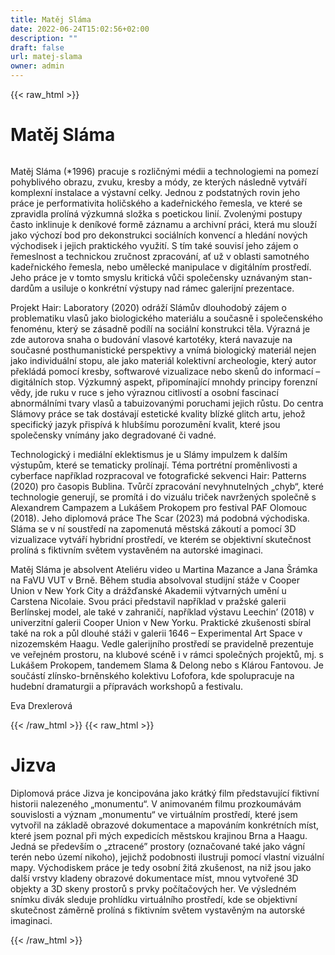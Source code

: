 ```yaml
---
title: Matěj Sláma
date: 2022-06-24T15:02:56+02:00
description: ""
draft: false
url: matej-slama
owner: admin
---
```

{{< raw_html >}}
<h1 id="matěj-sl&aacute;ma">Matěj Sl&aacute;ma</h1>
<div class="page" title="Page 27">
<div class="section">
<div class="layoutArea">
<div class="column">
<p>Matěj Sl&aacute;ma (*1996) pracuje s rozličn&yacute;mi m&eacute;dii a technologiemi&nbsp;na pomez&iacute; pohybliv&eacute;ho obrazu, zvuku, kresby a m&oacute;dy, ze kter&yacute;ch n&aacute;sledně vytv&aacute;ř&iacute; komplexn&iacute; instalace a v&yacute;stavn&iacute; celky. Jednou&nbsp;z podstatn&yacute;ch rovin jeho pr&aacute;ce je performativita holičsk&eacute;ho a kadeřnick&eacute;ho řemesla, ve kter&eacute; se zpravidla prol&iacute;n&aacute; v&yacute;zkumn&aacute; složka s poetickou lini&iacute;. Zvolen&yacute;mi postupy často inklinuje k den&iacute;kov&eacute; formě z&aacute;znamu a archivn&iacute; pr&aacute;ci, kter&aacute; mu slouž&iacute; jako v&yacute;choz&iacute; bod pro dekonstrukci soci&aacute;ln&iacute;ch konvenc&iacute; a hled&aacute;n&iacute; nov&yacute;ch v&yacute;chodisek i jejich praktick&eacute;ho využit&iacute;. S t&iacute;m tak&eacute; souvis&iacute; jeho z&aacute;jem o řemeslnost a technickou zručnost zpracov&aacute;n&iacute;, ať už v oblasti samotn&eacute;ho kadeřnick&eacute;ho řemesla, nebo uměleck&eacute; manipulace v digit&aacute;ln&iacute;m prostřed&iacute;. Jeho pr&aacute;ce je v tomto smyslu kritick&aacute; vůči společensky uzn&aacute;van&yacute;m stan- dardům a usiluje o konkr&eacute;tn&iacute; v&yacute;stupy nad r&aacute;mec galerijn&iacute; prezentace.</p>
<p>Projekt Hair: Laboratory (2020) odr&aacute;ž&iacute; Sl&aacute;mův dlouhodob&yacute; z&aacute;jem o problematiku vlasů jako biologick&eacute;ho materi&aacute;lu a současně&nbsp;i společensk&eacute;ho fenom&eacute;nu, kter&yacute; se z&aacute;sadně pod&iacute;l&iacute; na soci&aacute;ln&iacute; konstrukci těla. V&yacute;razn&aacute; je zde autorova snaha o budov&aacute;n&iacute; vlasov&eacute; kartot&eacute;ky, kter&aacute; navazuje na současn&eacute; posthumanistick&eacute; perspektivy a vn&iacute;m&aacute; biologick&yacute; materi&aacute;l nejen jako individu&aacute;ln&iacute; stopu, ale jako materi&aacute;l kolektivn&iacute; archeologie, kter&yacute; autor překl&aacute;d&aacute; pomoc&iacute; kresby, softwarov&eacute; vizualizace nebo skenů do informac&iacute; &ndash; digit&aacute;ln&iacute;ch stop. V&yacute;zkumn&yacute; aspekt, připom&iacute;naj&iacute;c&iacute; mnohdy principy forenzn&iacute; vědy, jde ruku v ruce s jeho v&yacute;raznou citlivost&iacute; a osobn&iacute; fascinac&iacute; abnorm&aacute;ln&iacute;mi tvary vlasů a tabuizovan&yacute;mi poruchami jejich růstu. Do centra Sl&aacute;movy pr&aacute;ce se tak dost&aacute;vaj&iacute; estetick&eacute; kvality bl&iacute;zk&eacute; glitch artu, jehož specifick&yacute; jazyk přisp&iacute;v&aacute; k hlub&scaron;&iacute;mu porozuměn&iacute; kvalit, kter&eacute; jsou společensky vn&iacute;m&aacute;ny jako degradovan&eacute; či vadn&eacute;.</p>
<p>Technologick&yacute; i medi&aacute;ln&iacute; eklektismus je u Sl&aacute;my impulzem&nbsp;k dal&scaron;&iacute;m v&yacute;stupům, kter&eacute; se tematicky prol&iacute;naj&iacute;. T&eacute;ma portr&eacute;tn&iacute; proměnlivosti a cyberface např&iacute;klad rozpracoval ve fotografick&eacute; sekvenci Hair: Patterns (2020) pro časopis Bublina. Tvůrč&iacute; zpracov&aacute;n&iacute; nevyhnuteln&yacute;ch &bdquo;chyb&ldquo;, kter&eacute; technologie generuj&iacute;, se prom&iacute;t&aacute;&nbsp;i do vizu&aacute;lu triček navržen&yacute;ch společně s Alexandrem Campazem a Luk&aacute;&scaron;em Prokopem pro festival PAF Olomouc (2018). Jeho diplomov&aacute; pr&aacute;ce The Scar (2023) m&aacute; podobn&aacute; v&yacute;chodiska. Sl&aacute;ma se v n&iacute; soustřed&iacute; na zapomenut&aacute; městsk&aacute; z&aacute;kout&iacute; a pomoc&iacute; 3D vizualizace vytv&aacute;ř&iacute; hybridn&iacute; prostřed&iacute;, ve kter&eacute;m se objektivn&iacute; skutečnost prol&iacute;n&aacute; s fiktivn&iacute;m světem vystavěn&eacute;m na autorsk&eacute; imaginaci.</p>
<p>Matěj Sl&aacute;ma je absolvent Ateli&eacute;ru video u Martina Mazance&nbsp;a Jana &Scaron;r&aacute;mka na FaVU VUT v Brně. Během studia absolvoval studijn&iacute; st&aacute;že v Cooper Union v New York City a dr&aacute;žďansk&eacute; Akademii v&yacute;tvarn&yacute;ch uměn&iacute; u Carstena Nicolaie. Svou pr&aacute;ci představil např&iacute;klad v pražsk&eacute; galerii Berl&iacute;nskej model, ale tak&eacute; v zahranič&iacute;, např&iacute;klad v&yacute;stavu Leechin&rsquo; (2018) v univerzitn&iacute; galerii Cooper Union v New Yorku. Praktick&eacute; zku&scaron;enosti sb&iacute;ral tak&eacute; na rok a půl dlouh&eacute; st&aacute;ži v galerii 1646 &ndash; Experimental Art Space v nizozemsk&eacute;m Haagu. Vedle galerijn&iacute;ho prostřed&iacute; se pravidelně prezentuje ve veřejn&eacute;m prostoru, na klubov&eacute; sc&eacute;ně i v r&aacute;mci společn&yacute;ch projektů, mj. s Luk&aacute;&scaron;em Prokopem, tandemem Slama &amp; Delong nebo s Kl&aacute;rou Fantovou. Je souč&aacute;st&iacute; zl&iacute;nsko-brněnsk&eacute;ho kolektivu Lofofora, kde spolupracuje na hudebn&iacute; dramaturgii a př&iacute;prav&aacute;ch workshopů a festivalu.</p>
<p>Eva Drexlerov&aacute;</p>
</div>
</div>
</div>
</div>
{{< /raw_html >}}
<!-- SECTION BREAK -->
{{< raw_html >}}
<h1 id="piece">Jizva</h1>
<p>Diplomov&aacute; pr&aacute;ce Jizva je koncipov&aacute;na jako kr&aacute;tk&yacute; film představuj&iacute;c&iacute; fiktivn&iacute; historii nalezen&eacute;ho &bdquo;monumentu&ldquo;. V animovan&eacute;m filmu prozkoum&aacute;v&aacute;m souvislosti a v&yacute;znam &bdquo;monumentu&ldquo; ve virtu&aacute;ln&iacute;m prostřed&iacute;, kter&eacute; jsem vytvořil na z&aacute;kladě obrazov&eacute; dokumentace a mapov&aacute;n&iacute;m konkr&eacute;tn&iacute;ch m&iacute;st, kter&eacute; jsem poznal při m&yacute;ch expedic&iacute;ch městskou krajinou Brna a Haagu. Jedn&aacute; se předev&scaron;&iacute;m o &bdquo;ztracen&eacute;&rdquo; prostory (označovan&eacute; tak&eacute; jako v&aacute;gn&iacute; ter&eacute;n nebo &uacute;zem&iacute; nikoho), jejichž podobnosti ilustruji pomoc&iacute; vlastn&iacute; vizu&aacute;ln&iacute; mapy. V&yacute;chodiskem pr&aacute;ce je tedy osobn&iacute; žit&aacute; zku&scaron;enost, na niž jsou jako dal&scaron;&iacute; vrstvy kladeny obrazov&eacute; dokumentace m&iacute;st, mnou vytvořen&eacute; 3D objekty a 3D skeny prostorů s prvky poč&iacute;tačov&yacute;ch her. Ve v&yacute;sledn&eacute;m sn&iacute;mku div&aacute;k sleduje prohl&iacute;dku virtu&aacute;ln&iacute;ho prostřed&iacute;, kde se objektivn&iacute; skutečnost z&aacute;měrně prol&iacute;n&aacute; s fiktivn&iacute;m světem vystavěn&yacute;m na autorsk&eacute; imaginaci.</p>
{{< /raw_html >}}
